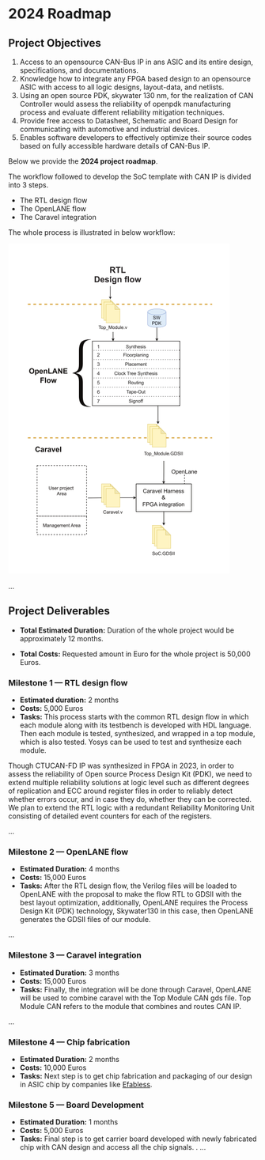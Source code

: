 # 2024 Roadmap

## Project Objectives

1. Access to an opensource CAN-Bus IP in ans ASIC and its entire design, specifications, and documentations.
2. Knowledge how to integrate any FPGA based design to an opensource ASIC with access to all logic designs, layout-data, and netlists.
3. Using  an open source PDK, skywater 130 nm, for the realization of CAN Controller would assess the reliability of openpdk manufacturing process and evaluate different reliability mitigation techniques.
4. Provide free access to Datasheet, Schematic and Board Design for communicating with automotive and industrial devices.
5. Enables software developers to effectively optimize their source codes based on fully accessible hardware details of CAN-Bus IP.

Below we provide the **2024 project roadmap**. 

The workflow followed to develop the SoC template with CAN IP is divided into 3 steps.
* The RTL design flow
* The OpenLANE flow 
* The Caravel integration

The whole process is illustrated in below workflow:

![macro-workflow](./../attachment/macro-workflow.png)

...

## Project Deliverables

- **Total Estimated Duration:** Duration of the whole project would be approximately 12 months.

- **Total Costs:** Requested amount in Euro for the whole project is 50,000 Euros. 


### Milestone 1 — RTL design flow

- **Estimated duration:** 2 months
- **Costs:** 5,000 Euros
- **Tasks:** This process starts with the common RTL design flow in which each module along with its testbench is developed with HDL language. Then each module is tested, synthesized, and wrapped in a top module, which is also tested. Yosys can be used to test and synthesize each module.

Though CTUCAN-FD IP was synthesized in FPGA in 2023, in order to assess the reliability of Open source Process Design Kit (PDK), we need to extend multiple reliability solutions at logic level such as different degrees of replication and ECC around register files in order to reliably detect whether errors occur, and in case they do, whether they can be corrected. We plan to extend the RTL logic with a redundant Reliability Monitoring Unit consisting of detailed event counters for each of the registers.

...

### Milestone 2 — OpenLANE flow 

- **Estimated Duration:** 4 months
- **Costs:** 15,000 Euros
- **Tasks:** After the RTL design flow, the Verilog files will be loaded to OpenLANE with the proposal to make the flow RTL to GDSII with the best layout optimization, additionally, OpenLANE requires the Process Design Kit (PDK) technology, Skywater130 in this case, then OpenLANE generates the GDSII files of our module.

...

### Milestone 3 — Caravel integration

- **Estimated Duration:** 3 months
- **Costs:** 15,000 Euros
- **Tasks:** Finally, the integration will be done through Caravel, OpenLANE will be used to combine caravel with the Top Module CAN gds file.
Top Module CAN refers to the module that combines and routes CAN IP.

...

### Milestone 4 — Chip fabrication

- **Estimated Duration:** 2 months
- **Costs:** 10,000 Euros
- **Tasks:** Next step is to get chip fabrication and packaging of our design in ASIC chip by companies like [Efabless](https://efabless.com/).

### Milestone 5 — Board Development

- **Estimated Duration:** 1 months
- **Costs:** 5,000 Euros
- **Tasks:** Final step is to get carrier board developed with newly fabricated chip with CAN design and access all the chip signals.
.
...

